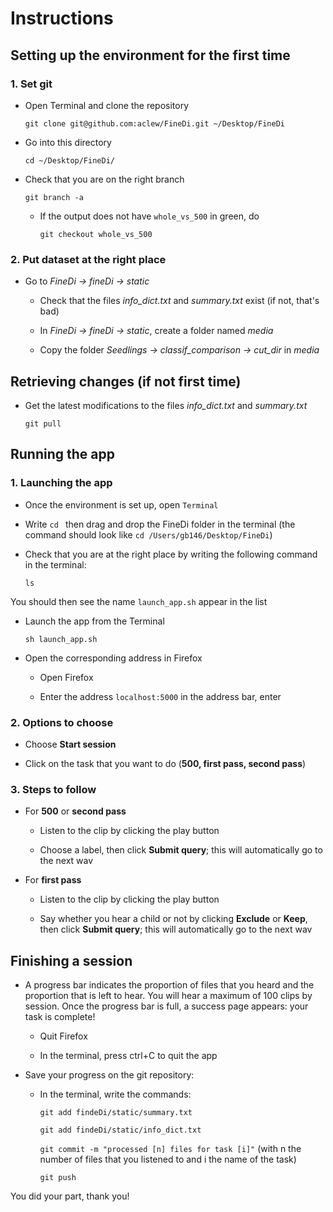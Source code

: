 # Instructions

## Setting up the environment for the first time

### 1. Set git

- Open Terminal and clone the repository

  `git clone git@github.com:aclew/FineDi.git ~/Desktop/FineDi`

- Go into this directory

  `cd ~/Desktop/FineDi/`

- Check that you are on the right branch

  `git branch -a`

  - If the output does not have `whole_vs_500` in green, do

    `git checkout whole_vs_500`


### 2. Put dataset at the right place

- Go to _FineDi -> fineDi -> static_

  - Check that the files _info_dict.txt_ and _summary.txt_ exist (if not, that's bad)

  - In _FineDi -> fineDi -> static_, create a folder named _media_

  - Copy the folder _Seedlings -> classif_comparison -> cut_dir_ in _media_

## Retrieving changes (if not first time)

- Get the latest modifications to the files _info_dict.txt_ and _summary.txt_

  `git pull`

## Running the app

### 1. Launching the app

- Once the environment is set up, open `Terminal`

- Write `cd ` then drag and drop the FineDi folder in the terminal (the command should look like `cd /Users/gb146/Desktop/FineDi`)

- Check that you are at the right place by writing the following command in the terminal:

  `ls`

You should then see the name `launch_app.sh` appear in the list

- Launch the app from the Terminal

  `sh launch_app.sh`

- Open the corresponding address in Firefox

  - Open Firefox

  - Enter the address `localhost:5000` in the address bar, enter

### 2. Options to choose

- Choose __Start session__

- Click on the task that you want to do (__500, first pass, second pass__)

### 3. Steps to follow

- For __500__ or __second pass__

  - Listen to the clip by clicking the play button

  - Choose a label, then click __Submit query__; this will automatically go to the next wav

- For __first pass__

  - Listen to the clip by clicking the play button

  - Say whether you hear a child or not by clicking __Exclude__ or __Keep__, then click __Submit query__; this will automatically go to the next wav

## Finishing a session

- A progress bar indicates the proportion of files that you heard and the proportion that is left to hear. You will hear a maximum of 100 clips by session. Once the progress bar is full, a success page appears: your task is complete!

  - Quit Firefox

  - In the terminal, press ctrl+C to quit the app

- Save your progress on the git repository:

  - In the terminal, write the commands:

    `git add findeDi/static/summary.txt`

    `git add findeDi/static/info_dict.txt`

    `git commit -m "processed [n] files for task [i]"` (with n the number of files that you listened to and i the name of the task)

    `git push`


You did your part, thank you!
